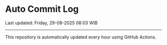 # Auto Commit Log

Last updated: Friday, 29-08-2025 08:03 WIB

---

This repository is automatically updated every hour using GitHub Actions.
